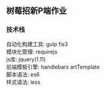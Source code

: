 ## 树莓招新P端作业
### 技术栈
自动化构建工具: gulp fis3    
模块化管理: requirejs    
js库: jquery(1.11)  
前端模板引擎: handlebars artTemplate  
脚本语法: es6  
样式语法: less  


